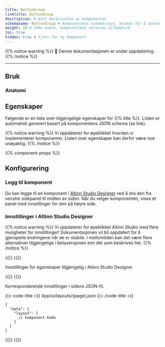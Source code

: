 ```yaml
---
title: ButtonGroup
linktitle: ButtonGroup
description: # Kort beskrivelse av komponenten
schemaname: ButtonGroup # Komponentens schema-navn, brukes for å automatisk generere liste med egenskaper fra komponentens JSON schema (erstatt med riktig navn i henhold til schema)
weight: 10 # Ikke endre, komponentene sorteres alfabetisk
toc: true
hidden: true # Fjern for ny komponent
---
```

<!-- HVORDAN BRUKE DENNE MALEN
- Les kommentarer under hver seksjon for veiledning.
- Slett kommentarer og deler av innholdet som ikke er relevant.
- Når dokumentasjonen er klar til å publiseres, fjern "hidden: true" fra frontmatter
- Hvis dokumentasjonen er fullstendig, fjern advarsel om at den er under oppdatering.

For et eksempel på utfylt mal, se [Image](../image/)
-->

{{% notice warning %}}
🚧 Denne dokumentasjonen er under oppdatering.
{{% /notice %}}

---

## Bruk

<!-- Kort beskrivelse av komponenten og hvordan den brukes. -->

### Anatomi

<!-- 

Nummerert skjermbilde av komponenten
1. Ta et skjermbilde av basis-versjonen av komponenten.
2. Bruk [PowerPoint-filen](../numbered-callouts-anatomy.pptx) for å legge til nummerering på skjermbildet 
3. Grupper skjermbilde og nummerering, lagre som bilde og legg det til i dokumentasjonen.
4. Legg til nummerert liste med beskrivelser, bruk anatomy-list shortcode (se eksempel for format).

Eksempel:

![Eksempel bilde og alt tekst anatomi](../image/image-and-alt-text-en.png)

{{% anatomy-list %}}
1. **Bilde**: Foto, skjermbilde, illustrasjon, eller grafikk.
2. **Alternativ tekst**: Brukes av skjermlesere og vises dersom bildet ikke er tilgjengelig.
{{% /anatomy-list %}} 

-->

<!-- 
Legg til følgende seksjoner dersom de er relevante:

### Oppførsel

(Hvordan komponenten oppfører seg i ulike sammenhenger.)

### Stil

(Visuell styling, e.g. plassering, padding, "dos and don'ts")

### Beste praksis

(Bransjestandarder, "dos and don'ts")

### Veiledning for innhold

(E.g. regler for tegnsetting, standard etiketter, etc.)

### Tilgjengelighet

(Komponent-spesifikk beste praksis for tilgjengelighet.)

### Mobil

(Hvordan implementere komponent i mobile miljøer.)

### Relatert

(Liste over relaterte komponenter, inkluder lenker.)

-->

## Egenskaper

Følgende er en liste over tilgjengelige egenskaper for {{% title %}}. Listen er automatisk generert basert på komponentens JSON schema (se link).

{{% notice warning %}}
Vi oppdaterer for øyeblikket hvordan vi implementerer komponenter. Listen over egenskaper kan derfor være noe unøyaktig.
{{% /notice %}}

<!-- Shortkoden `component-props` genererer automatisk en liste over komponentegenskaper fra komponentens JSON schema.
Komponentnavnet kan gis eksplisitt som argument (f.eks. `component-props "Grid"`).
Hvis ingen argument gis, henter shortkoden komponentnavnet fra 'schemaname' i frontmatter. -->

{{% component-props %}}

## Konfigurering

### Legg til komponent

Du kan legge til en komponent i [Altinn Studio Designer](/nb/app/getting-started/ui-editor/) ved å dra den fra venstre sidepanel til midten av siden.
Når du velger komponenten, vises et panel med innstillinger for den på høyre side.

### Innstillinger i Altinn Studio Designer

{{% notice warning %}}
Vi oppdaterer for øyeblikket Altinn Studio med flere muligheter for innstillinger!
 Dokumentasjonen vil bli oppdatert for å gjenspeile endringene når de er stabile.
  I mellomtiden kan det være flere alternativer tilgjengelige i betaversjonen enn det som beskrives her.
{{% /notice %}}

{{<content-version-selector classes="border-box">}}
{{<content-version-container version-label="Altinn Studio Designer">}}

Innstillinger for egenskaper tilgjengelig i Altinn Studio Designer.

<!--
Eksempel:

![Innstillingspanel for komponent](../image/screenshot-component-settings.png)

- **Komponent-ID** (`id`): Automatisk generert komponent-ID (kan redigeres).
- **Kilde** (`src`): Lenke eller filsti til [bildets kilde](#konfigurer-kilde-src).
- **Alternativ tekst** (`textResourceBindings.altTextImg`): Alternativ tekst. Opprett ny eller velg eksisterende [tekstressurs](/app/development/ux/texts/#legg-til-og-endre-tekster-i-en-applikasjon).
- **Bredde** (`width`): Bredde på bildet i prosent (100% er opprinnelig bredde).
- **Plassering** (`align`): [Horisontal justering av bildet](#horisontal-justering-med-align).

-->

{{</content-version-container>}}
{{<content-version-container version-label="Kode">}}

Korresponderende innstillinger i sidens JSON-fil.

<!--
Erstatt "komponent-kode" med den faktiske komponentkoden som tilsvarer innstillingene i Designer.
 Angi linjenumrene for å markere komponentkoden (f.eks. hl_lines="4-13").
 -->

{{< code-title >}}
App/ui/layouts/{page}.json
{{< /code-title >}}

```json{hl_lines=""}
{
  "data": {
    "layout": [
      // komponent-kode
    ]
  }
}
```

{{</content-version-container>}}
{{</content-version-selector>}}

<!-- 
Legg til seksjoner som beskriver konfigurasjonen av egenskaper som er spesifikke for komponenten.
- Bruk nedenstående shortcode for Designer/Kode-faner for å vise innstillingene.
- Inkluder skjermbilder og eksempler der det er hensiktsmessig.
- Hvis innstillingene kun er tilgjengelige i koden, bruk kun fanen for kode.
- Legg til filsti eller annen informasjon inni code-title (vises øverst i kodeblokken).
- Marker gjerne relevante deler av koden.
  - Eksempler:
    enkel linje: hl_lines="5"
    område: hl_lines="4-13"
    flere linjer og områder: hl_lines=["1-4", "7", "20"]

Shortcode for faner:

{{<content-version-selector classes="border-box">}}
{{<content-version-container version-label="Altinn Studio Designer">}}

{{</content-version-container>}}

{{<content-version-container version-label="Kode">}}

{{< code-title >}}

{{< /code-title >}}

```{hl_lines=[""]}


```
{{</content-version-container>}}
{{</content-version-selector>}}

-->